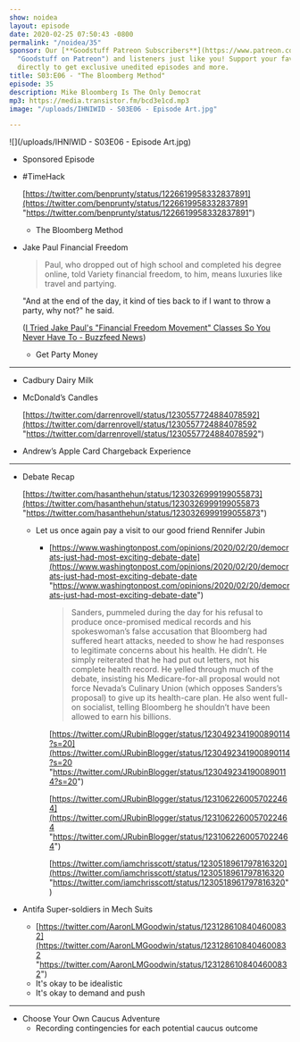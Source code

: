 ```yaml
---
show: noidea
layout: episode
date: 2020-02-25 07:50:43 -0800
permalink: "/noidea/35"
sponsor: Our [**Goodstuff Patreon Subscribers**](https://www.patreon.com/goodstuff
  "Goodstuff on Patreon") and listeners just like you! Support your favorite podcasts
  directly to get exclusive unedited episodes and more.
title: S03:E06 - "The Bloomberg Method"
episode: 35
description: Mike Bloomberg Is The Only Democrat
mp3: https://media.transistor.fm/bcd3e1cd.mp3
image: "/uploads/IHNIWID - S03E06 - Episode Art.jpg"

---
```

![](/uploads/IHNIWID - S03E06 - Episode Art.jpg)

* Sponsored Episode
* #TimeHack

  [https://twitter.com/benprunty/status/1226619958332837891](https://twitter.com/benprunty/status/1226619958332837891 "https://twitter.com/benprunty/status/1226619958332837891")
  * The Bloomberg Method
* Jake Paul Financial Freedom

  > Paul, who dropped out of high school and completed his degree online, told Variety financial freedom, to him, means luxuries like travel and partying.

  "And at the end of the day, it kind of ties back to if I want to throw a party, why not?" he said.

  ([I Tried Jake Paul's "Financial Freedom Movement" Classes So You Never Have To - Buzzfeed News](https://www.buzzfeed.com/laurenstrapagiel/jake-paul-financial-freedom-movement))
  * Get Party Money

***

* Cadbury Dairy Milk
* McDonald’s Candles

  [https://twitter.com/darrenrovell/status/1230557724884078592](https://twitter.com/darrenrovell/status/1230557724884078592 "https://twitter.com/darrenrovell/status/1230557724884078592")
* Andrew’s Apple Card Chargeback Experience

***

* Debate Recap

  [https://twitter.com/hasanthehun/status/1230326999199055873](https://twitter.com/hasanthehun/status/1230326999199055873 "https://twitter.com/hasanthehun/status/1230326999199055873")
  * Let us once again pay a visit to our good friend Rennifer Jubin
    * [https://www.washingtonpost.com/opinions/2020/02/20/democrats-just-had-most-exciting-debate-date](https://www.washingtonpost.com/opinions/2020/02/20/democrats-just-had-most-exciting-debate-date "https://www.washingtonpost.com/opinions/2020/02/20/democrats-just-had-most-exciting-debate-date")

      > Sanders, pummeled during the day for his refusal to produce once-promised medical records and his spokeswoman’s false accusation that Bloomberg had suffered heart attacks, needed to show he had responses to legitimate concerns about his health. He didn’t. He simply reiterated that he had put out letters, not his complete health record. He yelled through much of the debate, insisting his Medicare-for-all proposal would not force Nevada’s Culinary Union (which opposes Sanders’s proposal) to give up its health-care plan. He also went full-on socialist, telling Bloomberg he shouldn’t have been allowed to earn his billions.

      [https://twitter.com/JRubinBlogger/status/1230492341900890114?s=20](https://twitter.com/JRubinBlogger/status/1230492341900890114?s=20 "https://twitter.com/JRubinBlogger/status/1230492341900890114?s=20")

      [https://twitter.com/JRubinBlogger/status/1231062260057022464](https://twitter.com/JRubinBlogger/status/1231062260057022464 "https://twitter.com/JRubinBlogger/status/1231062260057022464")

      [https://twitter.com/iamchrisscott/status/1230518961797816320](https://twitter.com/iamchrisscott/status/1230518961797816320 "https://twitter.com/iamchrisscott/status/1230518961797816320")
* Antifa Super-soldiers in Mech Suits
  * [https://twitter.com/AaronLMGoodwin/status/1231286108404600832](https://twitter.com/AaronLMGoodwin/status/1231286108404600832 "https://twitter.com/AaronLMGoodwin/status/1231286108404600832")
  * It's okay to be idealistic
  * It's okay to demand and push

***

* Choose Your Own Caucus Adventure
  * Recording contingencies for each potential caucus outcome